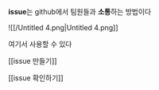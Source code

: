 **issue**는 github에서 팀원들과 **소통**하는 방법이다

![[/Untitled 4.png|Untitled 4.png]]

여기서 사용할 수 있다

[[issue 만들기]]

[[issue 확인하기]]
